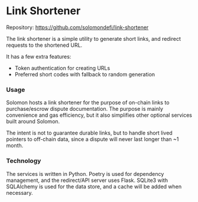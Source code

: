 # Link Shortener

Repository: https://github.com/solomondefi/link-shortener

The link shortener is a simple utility to generate short links, and redirect requests to the shortened URL.

It has a few extra features:

- Token authentication for creating URLs
- Preferred short codes with fallback to random generation

### Usage

Solomon hosts a link shortener for the purpose of on-chain links to purchase/escrow dispute documentation. The purpose is mainly convenience
and gas efficiency, but it also simplifies other optional services built around Solomon.

The intent is not to guarantee durable links, but to handle short lived pointers to off-chain data, since a dispute will never last longer than ~1
month.

### Technology

The services is written in Python. Poetry is used for dependency management, and the redirect/API server uses Flask. SQLite3 with SQLAlchemy
is used for the data store, and a cache will be added when necessary.
